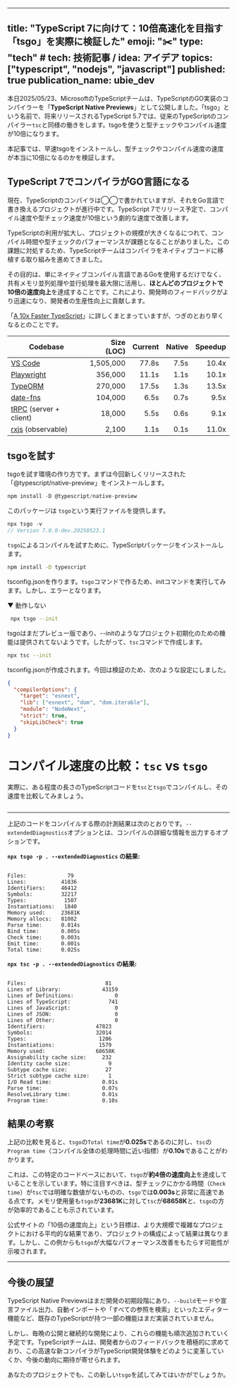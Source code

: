 
---

title: "TypeScript 7に向けて：10倍高速化を目指す「tsgo」を実際に検証した"
emoji: "✂️"
type: "tech" # tech: 技術記事 / idea: アイデア
topics: ["typescript", "nodejs", "javascript"]
published: true
publication_name: ubie_dev
---

本日2025/05/23、MicrosoftのTypeScriptチームは、TypeScriptのGO実装のコンパイラーを「**TypeScript Native Previews**」として公開しました。「tsgo」という名前で、将来リリースされるTypeScript 5.7では、従来のTypeScriptのコンパイラー`tsc`と同様の働きをします。tsgoを使うと型チェックやコンパイル速度が10倍になります。

本記事では、早速tsgoをインストールし、型チェックやコンパイル速度の速度が本当に10倍になるのかを検証します。

## TypeScript 7でコンパイラがGO言語になる

現在、TypeScriptのコンパイラは◯◯で書かれていますが、それをGo言語で書き換えるプロジェクトが進行中です。TypeScript 7でリリース予定で、コンパイル速度や型チェック速度が10倍という劇的な速度で改善します。

TypeScriptの利用が拡大し、プロジェクトの規模が大きくなるにつれて、コンパイル時間や型チェックのパフォーマンスが課題となることがありました。この課題に対処するため、TypeScriptチームはコンパイラをネイティブコードに移植する取り組みを進めてきました。

その目的は、単にネイティブコンパイル言語であるGoを使用するだけでなく、共有メモリ並列処理や並行処理を最大限に活用し、**ほとんどのプロジェクトで10倍の速度向上**を達成することです。これにより、開発時のフィードバックがより迅速になり、開発者の生産性向上に貢献します。

「[A 10x Faster TypeScript](https://devblogs.microsoft.com/typescript/typescript-native-port/)」に詳しくまとまっていますが、つぎのとおり早くなるとのことです。

<div class="table-responsive"><table>
<thead>
<tr>
<th>Codebase</th>
<th style="text-align: right;">Size (LOC)</th>
<th style="text-align: right;">Current</th>
<th style="text-align: right;">Native</th>
<th style="text-align: right;">Speedup</th>
</tr>
</thead>
<tbody>
<tr>
<td><a href="https://github.com/microsoft/vscode" target="_blank">VS Code</a></td>
<td style="text-align: right;">1,505,000</td>
<td style="text-align: right;">77.8s</td>
<td style="text-align: right;">7.5s</td>
<td style="text-align: right;">10.4x</td>
</tr>
<tr>
<td><a href="https://github.com/microsoft/playwright" target="_blank">Playwright</a></td>
<td style="text-align: right;">356,000</td>
<td style="text-align: right;">11.1s</td>
<td style="text-align: right;">1.1s</td>
<td style="text-align: right;">10.1x</td>
</tr>
<tr>
<td><a href="https://github.com/typeorm/typeorm" target="_blank">TypeORM</a></td>
<td style="text-align: right;">270,000</td>
<td style="text-align: right;">17.5s</td>
<td style="text-align: right;">1.3s</td>
<td style="text-align: right;">13.5x</td>
</tr>
<tr>
<td><a href="https://github.com/date-fns/date-fns" target="_blank">date-fns</a></td>
<td style="text-align: right;">104,000</td>
<td style="text-align: right;">6.5s</td>
<td style="text-align: right;">0.7s</td>
<td style="text-align: right;">9.5x</td>
</tr>
<tr>
<td><a href="https://github.com/trpc/trpc" target="_blank">tRPC</a> (server + client)</td>
<td style="text-align: right;">18,000</td>
<td style="text-align: right;">5.5s</td>
<td style="text-align: right;">0.6s</td>
<td style="text-align: right;">9.1x</td>
</tr>
<tr>
<td><a href="https://github.com/ReactiveX/rxjs" target="_blank">rxjs</a> (observable)</td>
<td style="text-align: right;">2,100</td>
<td style="text-align: right;">1.1s</td>
<td style="text-align: right;">0.1s</td>
<td style="text-align: right;">11.0x</td>
</tr>
</tbody>
</table></div>

## tsgoを試す

tsgoを試す環境の作り方です。まずは今回新しくリリースされた「@typescript/native-preview」をインストールします。

```ts
npm install -D @typescript/native-preview
```

このパッケージは `tsgo`という実行ファイルを提供します。

```ts
npx tsgo -v
// Version 7.0.0-dev.20250523.1
```

`tsgo`によるコンパイルを試すために、TypeScriptパッケージをインストールします。

```bash
npm install -D typescript
```

tsconfig.jsonを作ります。`tsgo`コマンドで作るため、initコマンドを実行してみます。しかし、エラーとなります。

▼ 動作しない

```bash
 npx tsgo --init
```

tsgoはまだプレビュー版であり、--initのようなプロジェクト初期化のための機能は提供されてないようです。したがって、`tsc`コマンドで作成します。

```bash
npx tsc --init
```

tsconfig.jsonが作成されます。今回は検証のため、次のような設定にしました。

```json
{
  "compilerOptions": {
    "target": "esnext",
    "lib": ["esnext", "dom", "dom.iterable"],
    "module": "NodeNext",
    "strict": true,
    "skipLibCheck": true
  }
}
```

# コンパイル速度の比較：`tsc` vs `tsgo`

実際に、ある程度の長さのTypeScriptコードを`tsc`と`tsgo`でコンパイルし、その速度を比較してみましょう。

```typescript

```

---

上記のコードをコンパイルする際の計測結果は次のとおりです。`--extendedDiagnostics`オプションとは、コンパイルの詳細な情報を出力するオプションです。

**`npx tsgo -p . --extendedDiagnostics` の結果:**

```

Files:             79
Lines:           41836
Identifiers:     46412
Symbols:         32217
Types:            1507
Instantiations:   1840
Memory used:     23681K
Memory allocs:   81082
Parse time:      0.014s
Bind time:       0.005s
Check time:      0.003s
Emit time:       0.001s
Total time:      0.025s

```

**`npx tsc -p . --extendedDiagnostics` の結果:**

```

Files:                         81
Lines of Library:             43159
Lines of Definitions:             0
Lines of TypeScript:            741
Lines of JavaScript:              0
Lines of JSON:                    0
Lines of Other:                   0
Identifiers:                47823
Symbols:                    32014
Types:                       1206
Instantiations:              1579
Memory used:                68658K
Assignability cache size:     232
Identity cache size:            9
Subtype cache size:            27
Strict subtype cache size:      1
I/O Read time:                0.01s
Parse time:                   0.07s
ResolveLibrary time:          0.01s
Program time:                 0.10s

```

## 結果の考察

上記の比較を見ると、`tsgo`の`Total time`が**0.025s**であるのに対し、`tsc`の`Program time`（コンパイル全体の処理時間に近い指標）が**0.10s**であることがわかります。

これは、この特定のコードベースにおいて、`tsgo`が**約4倍の速度向上**を達成していることを示しています。特に注目すべきは、型チェックにかかる時間（`Check time`）が`tsc`では明確な数値がないものの、`tsgo`では**0.003s**と非常に高速である点です。メモリ使用量も`tsgo`が**23681K**に対して`tsc`が**68658K**と、`tsgo`の方が効率的であることも示されています。

公式サイトの「10倍の速度向上」という目標は、より大規模で複雑なプロジェクトにおける平均的な結果であり、プロジェクトの構成によって結果は異なります。しかし、この例からも`tsgo`が大幅なパフォーマンス改善をもたらす可能性が示唆されます。

---

## 今後の展望

TypeScript Native Previewsはまだ開発の初期段階にあり、`--build`モードや宣言ファイル出力、自動インポートや「すべての参照を検索」といったエディター機能など、既存のTypeScriptが持つ一部の機能はまだ実装されていません。

しかし、毎晩の公開と継続的な開発により、これらの機能も順次追加されていく予定です。TypeScriptチームは、開発者からのフィードバックを積極的に求めており、この高速な新コンパイラがTypeScript開発体験をどのように変革していくか、今後の動向に期待が寄せられます。

あなたのプロジェクトでも、この新しい`tsgo`を試してみてはいかがでしょうか。
